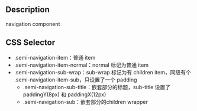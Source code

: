 ## Description
navigation component

## CSS Selector

- .semi-navigation-item：普通 item
- .semi-navigation-item-normal：normal 标记为普通 item
- .semi-navigation-sub-wrap：sub-wrap 标记为有 children item，同级有个 .semi-navigation-item-sub，只设置了一个 padding
    - .semi-navigation-sub-title：嵌套部分的标题，sub-title 设置了 paddingY(8px) 和 paddingX(12px)
    - .semi-navigation-sub：嵌套部分的children wrapper